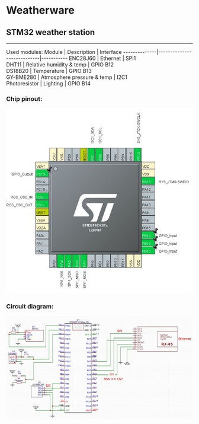 # Weatherware

## STM32 weather station

**********************************************************

Used modules:
 Module        | Description 			      	  | Interface 
 --------------|----------------------------|-----------
 ENC28J60      | Ethernet                   | SPI1		   
 DHT11         | Relative humidity & temp   | GPIO B12	 
 DS18B20       | Temperature 				        | GPIO B13	 
 GY-BME280     | Atmosphere pressure & temp | I2C1		   
 Photoresistor | Lighting				            | GPIO B14  

### Chip pinout:
![Chip pinout image](docs/chip.jpg)

### Circuit diagram:
![Circuit image](docs/circuit.jpg)

